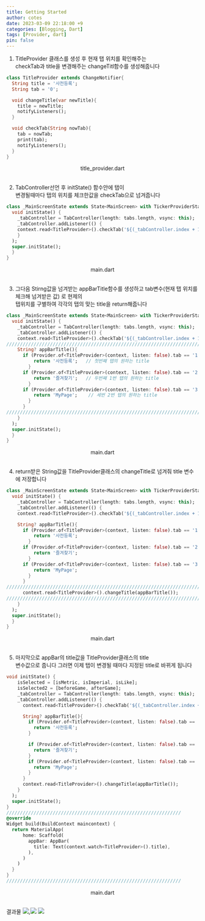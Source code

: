```yaml
---
title: Getting Started
author: cotes
date: 2023-03-09 22:18:00 +9
categories: [Blogging, Dart]
tags: [Provider, dart]
pin: false
---
```


1. TitleProvider 클래스를 생성 후 현재 탭 위치를 확인해주는
   <br/>checkTab과 title을 변경해주는 changeTitl함수를 생성해줍니다

```dart
class TitleProvider extends ChangeNotifier{
  String title = '사전등록';
  String tab = '0';

  void changeTitle(var newTitle){
    title = newTitle;
    notifyListeners();
  }

  void checkTab(String nowTab){
    tab = nowTab;
    print(tab);
    notifyListeners();
  }
}
```
<center>title_provider.dart</center>
<br/>

2. TabController선언 후 initState() 함수안에 탭이
    <br/>변경될때마다 탭의 위치를 체크한값을 checkTab으로 넘겨줍니다
```dart
class _MainScreenState extends State<MainScreen> with TickerProviderStateMixin{
  void initState() {
    _tabController = TabController(length: tabs.length, vsync: this);
    _tabController.addListener(() {
    context.read<TitleProvider>().checkTab('${(_tabController.index + 1).toString()}');
    }
  );
  super.initState();
  }
}
```
<center>main.dart</center>
<br/>

3. 그다음 Stirng값을 넘겨받는 appBarTitle함수를 생성하고 tab변수(현재 탭 위치를 체크해 넘겨받은 값) 로 현제의
   <br/>탭위치를 구별하여 각각의 탭의 맞는 title을 return해줍니다
```dart
class _MainScreenState extends State<MainScreen> with TickerProviderStateMixin{
  void initState() {
    _tabController = TabController(length: tabs.length, vsync: this);
    _tabController.addListener(() {
    context.read<TitleProvider>().checkTab('${(_tabController.index + 1).toString()}');
/////////////////////////////////////////////////////////////////////////////////////
    String? appBarTitle(){
      if (Provider.of<TitleProvider>(context, listen: false).tab == '1'){
          return '사전등록';   // 첫번째 탭의 원하는 title
        }
      if (Provider.of<TitleProvider>(context, listen: false).tab == '2'){
          return '즐겨찾기';   // 두번째 1번 탭의 원하는 title
        }
      if (Provider.of<TitleProvider>(context, listen: false).tab == '3'){
          return 'MyPage';    // 세번 2번 탭의 원하는 title
        }
      }
/////////////////////////////////////////////////////////////////////////////////////
    }
  );
  super.initState();
  }
}
```
<center>main.dart</center>
<br/>

4. return받은 String값을 TitleProvider클래스의 changeTitle로 넘겨줘 title 변수에 저장합니다
```dart
class _MainScreenState extends State<MainScreen> with TickerProviderStateMixin{
  void initState() {
    _tabController = TabController(length: tabs.length, vsync: this);
    _tabController.addListener(() {
    context.read<TitleProvider>().checkTab('${(_tabController.index + 1).toString()}');

    String? appBarTitle(){
      if (Provider.of<TitleProvider>(context, listen: false).tab == '1'){
          return '사전등록';
        }
      if (Provider.of<TitleProvider>(context, listen: false).tab == '2'){
          return '즐겨찾기';
        }
      if (Provider.of<TitleProvider>(context, listen: false).tab == '3'){
          return 'MyPage';
        }
      }
/////////////////////////////////////////////////////////////////////////
      context.read<TitleProvider>().changeTitle(appBarTitle());
/////////////////////////////////////////////////////////////////////////
    }
  );
  super.initState();
  }
}
```
<center>main.dart</center>
<br/>

5. 마지막으로 appBar의 title값을 TitleProvider클래스의 title
   <br/>변수값으로 줍니다 그러면 이제 탭이 변경될 때마다 지정된 title로 바뀌게 됩니다
```dart
void initState() {
    isSelected = [isMetric, isImperial, isLike];
    isSelected2 = [beforeGame, afterGame];
    _tabController = TabController(length: tabs.length, vsync: this);
    _tabController.addListener(() {
      context.read<TitleProvider>().checkTab('${(_tabController.index + 1).toString()}');

      String? appBarTitle(){
        if (Provider.of<TitleProvider>(context, listen: false).tab == '1'){
          return '사전등록';
        }

        if (Provider.of<TitleProvider>(context, listen: false).tab == '2'){
          return '즐겨찾기';
        }
        if (Provider.of<TitleProvider>(context, listen: false).tab == '3'){
          return 'MyPage';
        }
      }
      context.read<TitleProvider>().changeTitle(appBarTitle());
    }
  );
  super.initState();
}
////////////////////////////////////////////////////////////////
@override
Widget build(BuildContext maincontext) {
  return MaterialApp(
      home: Scaffold(
        appBar: AppBar(
          title: Text(context.watch<TitleProvider>().title),
        ),
      )
    )
  }
}
////////////////////////////////////////////////////////////////
```
<center>main.dart</center>
<br/>

결과물
![](image/사전등록.png),![](image/즐겨찾기.png)
![](image/마이페이지.png)
